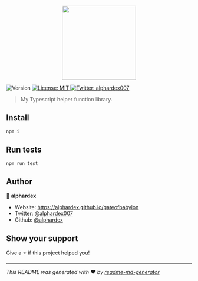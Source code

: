 <p align="center">
  <img src="./assets/logo.png" width="200">
</p>
<p>
  <img alt="Version" src="https://img.shields.io/badge/version-1.2.1-blue.svg?cacheSeconds=2592000" />
  <a href="#" target="_blank">
    <img alt="License: MIT" src="https://img.shields.io/badge/License-MIT-yellow.svg" />
  </a>
  <a href="https://twitter.com/alphardex007" target="_blank">
    <img alt="Twitter: alphardex007" src="https://img.shields.io/twitter/follow/alphardex007.svg?style=social" />
  </a>
</p>

> My Typescript helper function library.

## Install

```sh
npm i
```

## Run tests

```sh
npm run test
```

## Author

👤 **alphardex**

- Website: https://alphardex.github.io/gateofbabylon
- Twitter: [@alphardex007](https://twitter.com/alphardex007)
- Github: [@alphardex](https://github.com/alphardex)

## Show your support

Give a ⭐️ if this project helped you!

---

_This README was generated with ❤️ by [readme-md-generator](https://github.com/kefranabg/readme-md-generator)_
